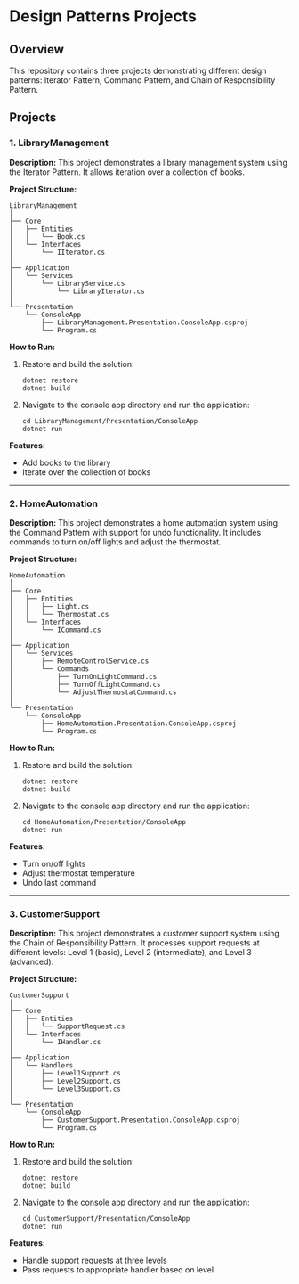 
# Design Patterns Projects

## Overview
This repository contains three projects demonstrating different design patterns: Iterator Pattern, Command Pattern, and Chain of Responsibility Pattern.

## Projects

### 1. LibraryManagement

**Description:** 
This project demonstrates a library management system using the Iterator Pattern. It allows iteration over a collection of books.

**Project Structure:**
```
LibraryManagement
│
├── Core
│   ├── Entities
│   │   └── Book.cs
│   └── Interfaces
│       └── IIterator.cs
│
├── Application
│   └── Services
│       └── LibraryService.cs
│           └── LibraryIterator.cs
│
└── Presentation
    └── ConsoleApp
        ├── LibraryManagement.Presentation.ConsoleApp.csproj
        └── Program.cs
```

**How to Run:**
1. Restore and build the solution:
   ```
   dotnet restore
   dotnet build
   ```
2. Navigate to the console app directory and run the application:
   ```
   cd LibraryManagement/Presentation/ConsoleApp
   dotnet run
   ```

**Features:**
- Add books to the library
- Iterate over the collection of books

---

### 2. HomeAutomation

**Description:** 
This project demonstrates a home automation system using the Command Pattern with support for undo functionality. It includes commands to turn on/off lights and adjust the thermostat.

**Project Structure:**
```
HomeAutomation
│
├── Core
│   ├── Entities
│   │   ├── Light.cs
│   │   └── Thermostat.cs
│   └── Interfaces
│       └── ICommand.cs
│
├── Application
│   └── Services
│       ├── RemoteControlService.cs
│       └── Commands
│           ├── TurnOnLightCommand.cs
│           ├── TurnOffLightCommand.cs
│           └── AdjustThermostatCommand.cs
│
└── Presentation
    └── ConsoleApp
        ├── HomeAutomation.Presentation.ConsoleApp.csproj
        └── Program.cs
```

**How to Run:**
1. Restore and build the solution:
   ```
   dotnet restore
   dotnet build
   ```
2. Navigate to the console app directory and run the application:
   ```
   cd HomeAutomation/Presentation/ConsoleApp
   dotnet run
   ```

**Features:**
- Turn on/off lights
- Adjust thermostat temperature
- Undo last command

---

### 3. CustomerSupport

**Description:** 
This project demonstrates a customer support system using the Chain of Responsibility Pattern. It processes support requests at different levels: Level 1 (basic), Level 2 (intermediate), and Level 3 (advanced).

**Project Structure:**
```
CustomerSupport
│
├── Core
│   ├── Entities
│   │   └── SupportRequest.cs
│   └── Interfaces
│       └── IHandler.cs
│
├── Application
│   └── Handlers
│       ├── Level1Support.cs
│       ├── Level2Support.cs
│       └── Level3Support.cs
│
└── Presentation
    └── ConsoleApp
        ├── CustomerSupport.Presentation.ConsoleApp.csproj
        └── Program.cs
```

**How to Run:**
1. Restore and build the solution:
   ```
   dotnet restore
   dotnet build
   ```
2. Navigate to the console app directory and run the application:
   ```
   cd CustomerSupport/Presentation/ConsoleApp
   dotnet run
   ```

**Features:**
- Handle support requests at three levels
- Pass requests to appropriate handler based on level

